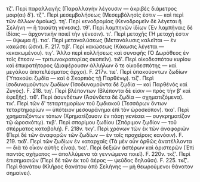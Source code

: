 τζʹ. Περὶ παραλλαγῆς (Παραλλαγὴν λέγουσιν — ἀκριβὲς διάμετρος μοιρ(αι) δʹ).
τζʹʹ. Περὶ μεσεμβολήσεως (Μεσεμβόλησίς ἐστιν — καὶ περὶ τῶν ἄλλων ὁμοίως).
τηʹ. Περὶ κενοδρομίας (Κενοδρομεῖν δὲ λέγεται ἢ Σελήνη — ἢ τοιαύτη γένεσις).
τθʹ. Περὶ λαμπηνῶν ἰδίων (Ἐν λαμπήναις δὲ ἰδίαις — ἀρχοντικὴν ποιεῖ τὴν γένεσιν).
τιʹ. Περὶ μετοχῆς (Ἡ μετοχὴ ἐστιν — ὕψωμα ἢ).
τιαʹ. Περὶ μεταναλύσεως (Μετανάλυσις καλεῖται — ἐν κακώσει ὥσιν). F. 217.
τιβʹ. Περὶ κακώσεως (Κάκωσις λέγεται — κεκακωμένου).
τιγʹ. Ἄλλο περὶ κολλήσεως καὶ συναφῆς (Ὁ Δωρὀθεος ἐν τοῖς ἔπεσιν — τριτωνοκρατορίας σκοπεῖν).
τιδʹ. Περὶ οἰκοδεσπότου κυρίου καὶ ἐπικρατῆτορος (Διαφέρουσιν ἀλλήλων ὅ τε οἰκοδεσπότης — καὶ μεγάλου ἀποτελέσματος ἄρχοι). F. 217v.
τιεʹ. Περὶ ὑπακούοντων ζωδίων (Ὑπακούει ζῳδία — καὶ ὁ Σκορπιὸς τῇ Παρθένῳ).
τιζʹ. Περὶ ἰσοδυναμοῦντων ζωδίων (Ἰσοδυναμοῦντα δὲ ζῳδία — καὶ Παρθένός καὶ Ζυγός). F. 218.
τιηʹ. Περὶ βλέποντων (Βλέποντα δὲ εἰσιν — πρὸς τὴν βʹ καὶ ἐφεξῆς).
τιθʹ. Περὶ ἀσυνδέτων (Ἀσύνδετα δὲ ζῳδία — σχηματιζόμενα).
τικʹ. Περὶ τῶν δʹ τεταρτημορίων τοῦ ζῳδιακοῦ (Τεσσάρων ὄντων τεταρτημορίων — ὑπότειον μεσουράνημα ἐπὶ τὸν ὡροσκόπον).
τκαʹ. Περὶ χρηματιζόντων τόπων (Χρηματίζουσιν ἐν πάσῃ γενέσει — συγκρηματίζον τῷ ὡροσκόπῳ).
τκβʹ. Περὶ σπορίμου ζωδίου (Σπόριμον ζῳδίον — τοῦ σπέρματος καταβολή). F. 218v.
τκγʹ. Περὶ χρόνων τῶν ἐκ τῶν ἀναφοριῶν (Περὶ δὲ τῶν ἀναφορῶν τῶν ζωδίων — ἐν τοῖς προχείροις κανόσιν). F. 219.
τκδʹ. Περὶ τῶν ζωδίων ἐν καταρχαῖς (Τὰ μὲν οὖν ὀρθῶς ἀνατέλλοντα — διὰ τὸ οἶκον αὐτῆς εἶναι).
τκεʹ. Περὶ δεξιῶν ἀστέρων καὶ ἀριστερῶν (Ἐπὶ παντὸς σχήματος — ἀπολλύμενα τὰ γεννώμενα ποιεῖ). F. 220v.
τκζʹ. Περὶ ἐπισημασιῶν (Περὶ δὲ τῶν ἐκ τοῦ ἀέρος — ψεῦδος δηλοῦσι). F. 225.
τκζʹ. Περὶ θανάτου (Κλῆρος θανάτου ἀπὸ Σελήνης — μὴ θεωρούμενοι θάνατον σημαίνει).